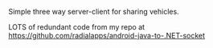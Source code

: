 Simple three way server-client for sharing vehicles.

LOTS of redundant code from my repo at https://github.com/radialapps/android-java-to-.NET-socket